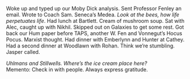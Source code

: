 Woke up and typed up our Moby Dick analysis. Sent Professor Fenley an email. Wrote to Coach Sam. Seneca’s Medea. *Look at the bees, how life perpetuates life*. Had lunch at Bartlett. Cream of mushroom soup. Sat with Alec, caught up with Nikhil. Skipped out on Galaxies to get some rest. Got back our Hum paper before TAPS, another W. Fen and Vonnegut’s Hocus Pocus. Marxist thought. Had dinner with Emberlynn and Hunter at Cathey. Had a second dinner at Woodlawn with Rohan. Think we’re stumbling. Jasper called. 

*Uhlmans and Stillwells. Where’s the ice cream place here?*   
Memento: Check in with people. Always express gratitude.
